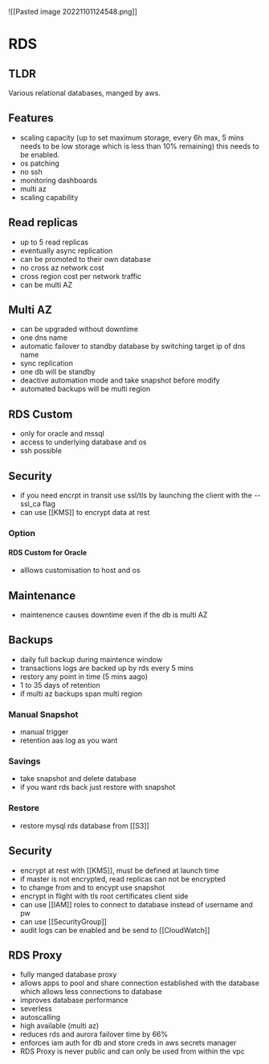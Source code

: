 ![[Pasted image 20221101124548.png]]
# RDS

## TLDR
Various  relational databases, manged by aws.

## Features
- scaling capacity (up to set maximum storage, every 6h max, 5 mins needs to be low storage which is less than 10% remaining) this needs to be enabled.
- os patching
- no ssh
- monitoring dashboards
- multi az
- scaling capability

## Read replicas
- up to 5 read replicas
- eventually async replication
- can be promoted to their own database
- no cross az network cost
- cross region cost per network traffic
- can be multi AZ

## Multi AZ
- can be upgraded without downtime
- one dns name
- automatic failover to standby database by switching target ip of dns name
- sync replication
- one db will be standby
- deactive automation mode and take snapshot before modify
- automated backups will be multi region

## RDS Custom
- only for oracle and mssql
- access to underlying database and os
- ssh possible

## Security
- if you need encrpt in transit use ssl/tls by launching the client with the --ssl_ca flag
- can use [[KMS]] to encrypt data at rest

### Option

#### RDS Custom for Oracle
- alllows customisation to host and os

## Maintenance
- maintenence causes downtime even if the db is multi AZ

## Backups
- daily full backup during maintence window
- transactions logs are backed up by rds every 5 mins
- restory any point in time (5 mins aago)
- 1 to 35 days of retention
- if multi az backups span multi region

### Manual Snapshot
- manual trigger
- retention aas log as you want

### Savings
- take snapshot and delete database
- if you want rds back just restore with snapshot

### Restore
- restore mysql rds database from [[S3]]

## Security
- encrypt at rest with [[KMS]], must be defined at launch time
- if master is not encrypted, read replicas can not be encrypted
- to change from and to encypt use snapshot
- encrypt in flight with tls root certificates client side
- can use [[IAM]] roles to connect to database instead of username and pw
- can use [[SecurityGroup]]
- audit logs can be enabled and be send to [[CloudWatch]]


## RDS Proxy
- fully manged database proxy 
- allows apps to pool and share connection established with the database which allows less connections to database
- improves database performance
- severless
- autoscalling
- high available (multi az)
- reduces rds and aurora failover time by 66%
- enforces iam auth for db and store creds in aws secrets manager
- RDS Proxy is never public and can only be used from within the vpc
